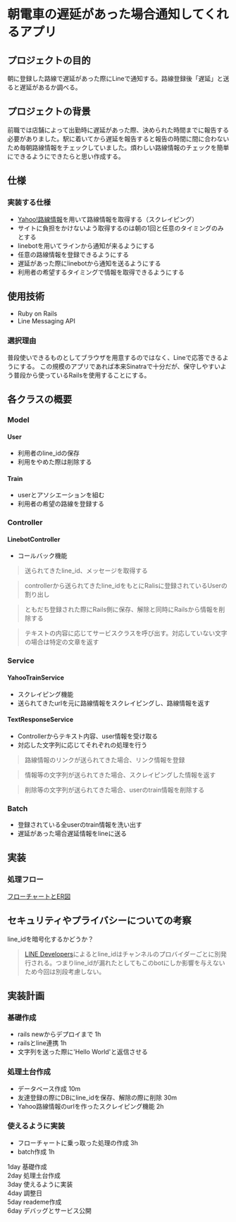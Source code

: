 # 朝電車の遅延があった場合通知してくれるアプリ

## プロジェクトの目的

朝に登録した路線で遅延があった際にLineで通知する。路線登録後「遅延」と送ると遅延があるか調べる。

## プロジェクトの背景

前職では店舗によって出勤時に遅延があった際、決められた時間までに報告する必要がありました。駅に着いてから遅延を報告すると報告の時間に間に合わないため毎朝路線情報をチェックしていました。煩わしい路線情報のチェックを簡単にできるようにできたらと思い作成する。

## 仕様

### 実装する仕様

- [Yahoo!路線情報](https://transit.yahoo.co.jp/diainfo)を用いて路線情報を取得する（スクレイピング）
- サイトに負担をかけないよう取得するのは朝の1回と任意のタイミングのみとする
- linebotを用いてラインから通知が来るようにする
- 任意の路線情報を登録できるようにする
- 遅延があった際にlinebotから通知を送るようにする
- 利用者の希望するタイミングで情報を取得できるようにする

## 使用技術

- Ruby on Rails
- Line Messaging API

### 選択理由

普段使いできるものとしてブラウザを用意するのではなく、Lineで応答できるようにする。
この規模のアプリであれば本来Sinatraで十分だが、保守しやすいよう普段から使っているRailsを使用することにする。

## 各クラスの概要

### Model

#### User

- 利用者のline_idの保存
- 利用をやめた際は削除する

#### Train

- userとアソシエーションを組む
- 利用者の希望の路線を登録する

### Controller

#### LinebotController

- コールバック機能
> 送られてきたline_id、メッセージを取得する

> controllerから送られてきたline_idをもとにRalisに登録されているUserの割り出し

> ともだち登録された際にRails側に保存、解除と同時にRailsから情報を削除する

> テキストの内容に応じてサービスクラスを呼び出す。対応していない文字の場合は特定の文章を返す

### Service

#### YahooTrainService

- スクレイピング機能
- 送られてきたurlを元に路線情報をスクレイピングし、路線情報を返す

#### TextResponseService

- Controllerからテキスト内容、user情報を受け取る
- 対応した文字列に応じてそれぞれの処理を行う
> 路線情報のリンクが送られてきた場合、リンク情報を登録

> 情報等の文字列が送られてきた場合、スクレイピングした情報を返す

> 削除等の文字列が送られてきた場合、userのtrain情報を削除する

### Batch

- 登録されている全userのtrain情報を洗い出す
- 遅延があった場合遅延情報をlineに送る

## 実装

### 処理フロー

[フローチャートとER図](https://drive.google.com/file/d/1ZI8HXaLraTNMJ65L1-0JzZ0s6-wOwlye/view?usp=sharing)

## セキュリティやプライバシーについての考察

line_idを暗号化するかどうか？
> [LINE Developers](https://developers.line.biz/ja/faq/#what-are-userid-groupid-and-roomid)によるとline_idはチャンネルのプロバイダーごとに別発行される。つまりline_idが漏れたとしてもこのbotにしか影響を与えないため今回は別段考慮しない。

## 実装計画

### 基礎作成

- rails newからデプロイまで 1h
- railsとline連携 1h
- 文字列を送った際に'Hello World'と返信させる

### 処理土台作成

- データベース作成 10m
- 友達登録の際にDBにline_idを保存、解除の際に削除 30m
- Yahoo路線情報のurlを作ったスクレイピング機能 2h

### 使えるように実装

- フローチャートに乗っ取った処理の作成 3h
- batch作成 1h

1day 基礎作成  
2day 処理土台作成  
3day 使えるように実装  
4day 調整日  
5day reademe作成  
6day デバッグとサービス公開  
